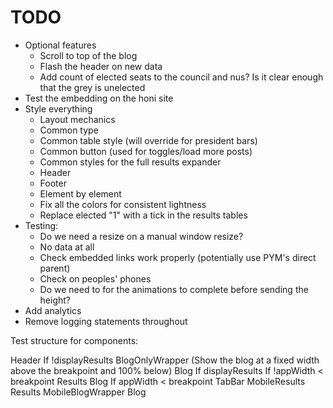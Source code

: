 # TODO

* Optional features
  * Scroll to top of the blog
  * Flash the header on new data
  * Add count of elected seats to the council and nus? Is it clear enough that the grey is unelected
* Test the embedding on the honi site
* Style everything
  * Layout mechanics
  * Common type
  * Common table style (will override for president bars)
  * Common button (used for toggles/load more posts)
  * Common styles for the full results expander
  * Header
  * Footer
  * Element by element
  * Fix all the colors for consistent lightness
  * Replace elected "1" with a tick in the results tables
* Testing:
  * Do we need a resize on a manual window resize?
  * No data at all
  * Check embedded links work properly (potentially use PYM's direct parent)
  * Check on peoples' phones
  * Do we need to for the animations to complete before sending the height?
* Add analytics
* Remove logging statements throughout


Test structure for components:

Header
If !displayResults
  BlogOnlyWrapper (Show the blog at a fixed width above the breakpoint and 100% below)
    Blog
If displayResults
  If !appWidth < breakpoint
    Results
    Blog
  If appWidth < breakpoint
    TabBar
    MobileResults
      Results
    MobileBlogWrapper
      Blog
